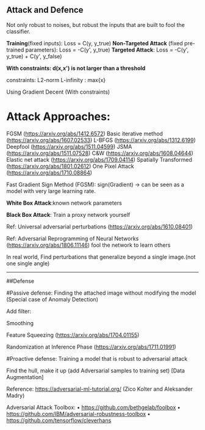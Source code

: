 ## Attack and Defence

Not only robust to noises, but robust the inputs that are built to fool the classifier.

**Training**(fixed inputs): Loss = C(y, y_true)
**Non-Targeted Attack** (fixed pre-trained parameters): Loss = -C(y', y_true)
**Targeted Attack**: Loss = -C(y', y_true) + C(y', y_false)

**With constraints: d(x,x') is not larger than a threshold**

constraints: 
L2-norm 
L-infinity : max{x}

Using Gradient Decent (With constraints)

# Attack Approaches:

FGSM (https://arxiv.org/abs/1412.6572)
Basic iterative method (https://arxiv.org/abs/1607.02533)
L-BFGS (https://arxiv.org/abs/1312.6199)
Deepfool (https://arxiv.org/abs/1511.04599)
JSMA (https://arxiv.org/abs/1511.07528)
C&W (https://arxiv.org/abs/1608.04644)
Elastic net attack (https://arxiv.org/abs/1709.04114)
Spatially Transformed (https://arxiv.org/abs/1801.02612)
One Pixel Attack (https://arxiv.org/abs/1710.08864)

Fast Gradient Sign Method (FGSM): sign(Gradient) -> can be seen as a model with very large learning rate.

**White Box Attack**:known network parameters

**Black Box Attack**: Train a proxy network yourself

Ref: Universal adversarial perturbations (https://arxiv.org/abs/1610.08401)

Ref: Adversarial Reprogramming of Neural Networks (https://arxiv.org/abs/1806.11146) fool the network to learn others


In real world, Find perturbations that generalize beyond a single image.(not one single angle)

---
##Defense 

#Passive defense: Finding the attached image without modifying the model (Special case of Anomaly Detection)

Add filter:

Smoothing

Feature Squeezing (https://arxiv.org/abs/1704.01155)

Randomization at Inference Phase (https://arxiv.org/abs/1711.01991)

#Proactive defense: Training a model that is robust to adversarial attack

Find the hull, make it up (add Adversarial samples to training set) [Data Augmentation]

Reference: https://adversarial-ml-tutorial.org/ (Zico Kolter and Aleksander Madry)

Adversarial Attack Toolbox:
• https://github.com/bethgelab/foolbox
• https://github.com/IBM/adversarial-robustness-toolbox
• https://github.com/tensorflow/cleverhans
